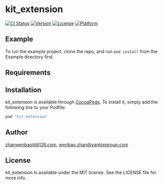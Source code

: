 # kit_extension

[![CI Status](https://img.shields.io/travis/zhanwenbaoit@126.com/kit_extension.svg?style=flat)](https://travis-ci.org/zhanwenbaoit@126.com/kit_extension)
[![Version](https://img.shields.io/cocoapods/v/kit_extension.svg?style=flat)](https://cocoapods.org/pods/kit_extension)
[![License](https://img.shields.io/cocoapods/l/kit_extension.svg?style=flat)](https://cocoapods.org/pods/kit_extension)
[![Platform](https://img.shields.io/cocoapods/p/kit_extension.svg?style=flat)](https://cocoapods.org/pods/kit_extension)

## Example

To run the example project, clone the repo, and run `pod install` from the Example directory first.

## Requirements

## Installation

kit_extension is available through [CocoaPods](https://cocoapods.org). To install
it, simply add the following line to your Podfile:

```ruby
pod 'kit_extension'
```

## Author

zhanwenbaoit@126.com, wenbao.zhan@vantopgroup.com

## License

kit_extension is available under the MIT license. See the LICENSE file for more info.
